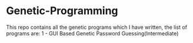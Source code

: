 # Genetic-Programming
This repo contains all the genetic programs which I have written, the list of programs are:
  1 - GUI Based Genetic Password Guessing(Intermediate)
